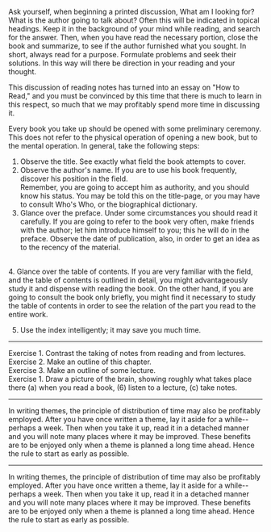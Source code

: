 

Ask yourself, when beginning a printed discussion, What am I looking for? What is the author going to talk
about? Often this will be indicated in topical headings. Keep it in the background of your mind while reading,
and search for the answer. Then, when you have read the necessary portion, close the book and summarize, to
see if the author furnished what you sought. In short, always read for a purpose. Formulate problems and seek
their solutions. In this way will there be direction in your reading and your thought.<br/>

This discussion of reading notes has turned into an essay on "How to Read," and you must be convinced by
this time that there is much to learn in this respect, so much that we may profitably spend more time in
discussing it.<br/>

Every book you take up should be opened with some preliminary ceremony. This does not refer to the
physical operation of opening a new book, but to the mental operation. In general, take the following steps:
<br/>
1. Observe the title. See exactly what field the book attempts to cover.<br/>
2. Observe the author's name. If you are to use his book frequently, discover his position in the field.<br/>
Remember, you are going to accept him as authority, and you should know his status. You may be told this on
the title-page, or you may have to consult Who's Who, or the biographical dictionary.
3. Glance over the preface. Under some circumstances you should read it carefully. If you are going to refer to
the book very often, make friends with the author; let him introduce himself to you; this he will do in the
preface. Observe the date of publication, also, in order to get an idea as to the recency of the material.
<br/>
4. Glance over the table of contents. If you are very familiar with the field, and the table of contents is
outlined in detail, you might advantageously study it and dispense with reading the book. On the other hand, if
you are going to consult the book only briefly, you might find it necessary to study the table of contents in
order to see the relation of the part you read to the entire work.<br/>

5. Use the index intelligently; it may save you much time.<br/>
------------------------------------------

Exercise 1. Contrast the taking of notes from reading and from lectures.<br/>
Exercise 2. Make an outline of this chapter.<br/>
Exercise 3. Make an outline of some lecture.<br/>
Exercise 1. Draw a picture of the brain, showing roughly what takes place there (a) when you read a book, (6)
listen to a lecture, (c) take notes.<br/>

----------------------------------------------------------------

In writing themes, the principle of distribution of time may also be profitably employed. After you have once
written a theme, lay it aside for a while--perhaps a week. Then when you take it up, read it in a detached
manner and you will note many places where it may be improved. These benefits are to be enjoyed only when
a theme is planned a long time ahead. Hence the rule to start as early as possible.

------------------------------------------------------------
In writing themes, the principle of distribution of time may also be profitably employed. After you have once
written a theme, lay it aside for a while--perhaps a week. Then when you take it up, read it in a detached
manner and you will note many places where it may be improved. These benefits are to be enjoyed only when
a theme is planned a long time ahead. Hence the rule to start as early as possible.
